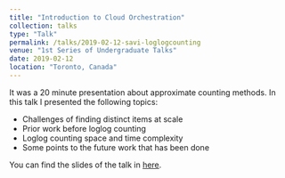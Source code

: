```yaml
---
title: "Introduction to Cloud Orchestration"
collection: talks
type: "Talk"
permalink: /talks/2019-02-12-savi-loglogcounting
venue: "1st Series of Undergraduate Talks"
date: 2019-02-12
location: "Toronto, Canada"
---
```


It was a 20 minute presentation about approximate counting methods. In this talk I presented the following topics:

* Challenges of finding distinct items at scale
* Prior work before loglog counting
* Loglog counting space and time complexity
* Some points to the future work that has been done

You can find the slides of the talk in [here](https://docs.google.com/presentation/d/1pbDQ1TuwpJLopgJqalBvX2-NUHiQeExnkgZZ8QHkj_c/edit?usp=sharing).


